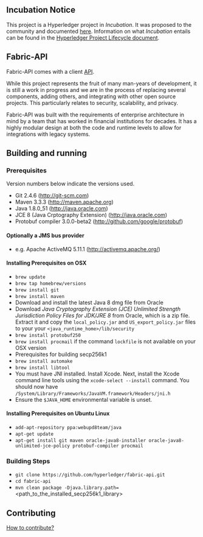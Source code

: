 ## Incubation Notice
This project is a Hyperledger project in _Incubation_. It was proposed to the community and documented [here](https://goo.gl/RYQZ5N). Information on what _Incubation_ entails can be found in the [Hyperledger Project Lifecycle document](https://goo.gl/4edNRc).

## Fabric-API
Fabric-API comes with a client [API](docs/api.md).

While this project represents the fruit of many man-years of development, it is still a work in progress and we are in the process of replacing several components, adding others, and integrating with other open source projects. This particularly relates to security, scalability, and privacy.

Fabric-API was built with the requirements of enterprise architecture in mind by a team that has worked in financial institutions for decades. It has a highly modular design at both the code and runtime levels to allow for integrations with legacy systems.

## Building and running

### Prerequisites
Version numbers below indicate the versions used.

 * Git 2.4.6 (http://git-scm.com)
 * Maven 3.3.3 (http://maven.apache.org)
 * Java 1.8.0_51 (http://java.oracle.com)
 * JCE 8 (Java Crptography Extension) (http://java.oracle.com)
 * Protobuf compiler 3.0.0-beta2 (http://github.com/google/protobuf)

#### Optionally a JMS bus provider
 * e.g. Apache ActiveMQ 5.11.1 (http://activemq.apache.org/)

#### Installing Prerequisites on OSX
 * ```brew update```
 * ```brew tap homebrew/versions```
 * ```brew install git```
 * ```brew install maven```
 * Download and install the latest Java 8 dmg file from Oracle
 * Download _Java Cryptography Extension (JCE) Unlimited Strength Jurisdiction Policy Files for JDK/JRE 8_ from Oracle, which is a zip file. Extract it and copy the `local_policy.jar` and `US_export_policy.jar` files to your your `<java_runtime_home>/lib/security`
 * ```brew install protobuf250```
 * ```brew install procmail``` if the command ```lockfile``` is not available on your OSX version
 * Prerequisites for building secp256k1
  * ```brew install automake```
  * ```brew install libtool```
  * You must have JNI installed. Install Xcode. Next, install the Xcode command line tools using the `xcode-select --install` command. You should now have `/System/Library/Frameworks/JavaVM.framework/Headers/jni.h`
  * Ensure the `$JAVA_HOME` environmental variable is unset.

#### Installing Prerequisites on Ubuntu Linux
 * ```add-apt-repository ppa:webupd8team/java```
 * ```apt-get update```
 * ```apt-get install git maven oracle-java8-installer oracle-java8-unlimited-jce-policy protobuf-compiler procmail```

### Building Steps

 * ```git clone https://github.com/hyperledger/fabric-api.git```
 * ```cd fabric-api```
 * ```mvn clean package -Djava.library.path=```&lt;path_to_the_installed_secp256k1_library&gt;

## Contributing
[How to contribute?](docs/contributing.md)
